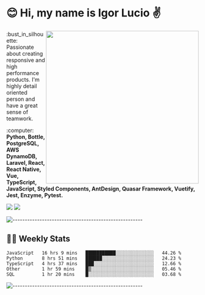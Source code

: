 # :blush: Hi, my name is Igor Lucio :v:

<img src="https://github-readme-stats.vercel.app/api?username=iguit0&show_icons=true&count_private=true&theme=tokyonight" min-width="400px" max-width="400px" width="400px" align="right" />

<p align="left"> 
  :bust_in_silhouette: Passionate about creating responsive and high performance products.
  I'm highly detail oriented person and have a great sense of teamwork.
</p>

<p align="left">
  :computer: <strong>Python, Bottle, PostgreSQL, AWS DynamoDB, Laravel, React, React Native, Vue, TypeScript, JavaScript, Styled Components, AntDesign, Quasar Framework, Vuetify, Jest, Enzyme, Pytest.</strong>
</p>

<p align="left">
  <a href="#" alt="Linkedin">
  <img src="https://img.shields.io/badge/LinkedIn-0077B5?style=for-the-badge&logo=linkedin&logoColor=white&link=https://www.linkedin.com/in/igor-lucio-alves" /></a>

  <a href="#" alt="Telegram">
  <img src="https://img.shields.io/badge/Telegram-2CA5E0?style=for-the-badge&logo=telegram&logoColor=white&link=https://t.me/iguit0" /></a>
</p>

![-----------------------------------------------------](https://raw.githubusercontent.com/andreasbm/readme/master/assets/lines/aqua.png)

## :man_technologist: Weekly Stats
<!--START_SECTION:waka-->
```text
JavaScript   16 hrs 9 mins   ███████████░░░░░░░░░░░░░░   44.26 % 
Python       8 hrs 51 mins   ██████░░░░░░░░░░░░░░░░░░░   24.23 % 
TypeScript   4 hrs 37 mins   ███░░░░░░░░░░░░░░░░░░░░░░   12.66 % 
Other        1 hr 59 mins    █▒░░░░░░░░░░░░░░░░░░░░░░░   05.46 % 
SQL          1 hr 20 mins    █░░░░░░░░░░░░░░░░░░░░░░░░   03.68 % 
```
<!--END_SECTION:waka-->
![-----------------------------------------------------](https://raw.githubusercontent.com/andreasbm/readme/master/assets/lines/aqua.png)

